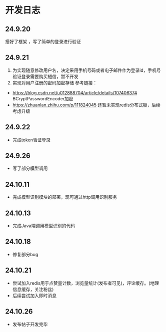 # 开发日志
## 24.9.20
搭好了框架 ，写了简单的登录进行验证
## 24.9.21
1. 为实现随意修改用户名，决定采用手机号码或者电子邮件作为登录id，手机号验证登录需要购买短信，暂不开发
2. 实现对用户注册的密码加密存储
参考链接：
- https://blog.csdn.net/u012888704/article/details/107406374 BCryptPasswordEncoder加密 
- https://zhuanlan.zhihu.com/p/111824045 还暂未实现redis分布式锁，后续考虑升级
## 24.9.22
- 完成token验证登录
## 24.9.26
- 写了部分模型调用
## 24.10.11
- 完成模型识别模块的部署，现可通过http调用识别服务
## 24.10.13
- 完成Java端调用模型识别的代码
## 24.10.18
- 修复部分bug
## 24.10.21
- 尝试加入redis用于点赞量计数，浏览量统计(发布者可见)，评论缓存。(地理信息缓存，关注粉丝)
- 后续尝试加入即时消息
## 24.10.26
- 发布帖子开发完毕